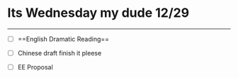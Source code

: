 # Its Wednesday my dude 12/29
---
- [ ] ==English Dramatic Reading==
- [ ] Chinese draft finish it pleese
- [ ] EE Proposal

